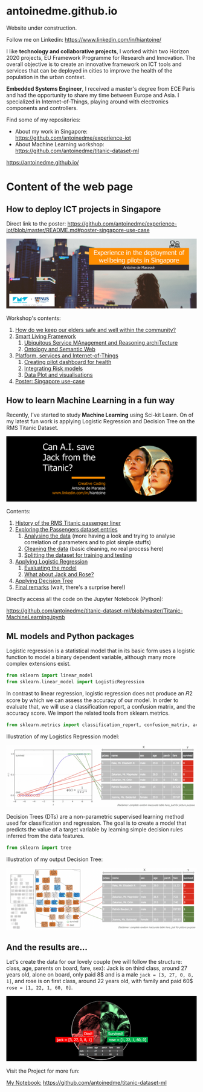 # antoinedme.github.io

Website under construction.

Follow me on Linkedin:
https://www.linkedin.com/in/hiantoine/

I like **technology and collaborative projects**, I worked within two Horizon 2020 projects, EU Framework Programme for Research and Innovation. The overall objective is to create an innovative framework on ICT tools and services that can be deployed in cities to improve the health of the population in the urban context. 


**Embedded Systems Engineer**, I received a master's degree from ECE Paris and had the opportunity to share my time between Europe and Asia. I specialized in Internet-of-Things, playing around with electronics components and controllers.

Find some of my repositories:

- About my work in Singapore: https://github.com/antoinedme/experience-iot
- About Machine Learning workshop: https://github.com/antoinedme/titanic-dataset-ml

https://antoinedme.github.io/

# Content of the web page

## How to deploy ICT projects in Singapore

Direct link to the poster: https://github.com/antoinedme/experience-iot/blob/master/README.md#poster-singapore-use-case

![Opening Antoine de Marasse](https://raw.githubusercontent.com/antoinedme/experience-iot/master/img/01-title.png) 

Workshop's contents:

1. [How do we keep our elders safe and well within the community?](https://github.com/antoinedme/experience-iot/blob/master/README.md#how-do-we-keep-our-elders-safe-and-well-within-the-community)
2. [Smart Living Framework](https://github.com/antoinedme/experience-iot/blob/master/README.md#smart-living-framework)
    1. [Ubiquitous Service MAnagement and Reasoning archiTecture](https://github.com/antoinedme/experience-iot/blob/master/README.md#ubiquitous-service-management-and-reasoning-architecture)
    2. [Ontology and Semantic Web](https://github.com/antoinedme/experience-iot/blob/master/README.md#ontology-and-semantic-web)
3. [Platform, services and Internet-of-Things](https://github.com/antoinedme/experience-iot/blob/master/README.md#platform-services-and-internet-of-things)
    1. [Creating pilot dashboard for health](https://github.com/antoinedme/experience-iot/blob/master/README.md#creating-pilot-dashboard-for-health)
    2. [Integrating Risk models](https://github.com/antoinedme/experience-iot/blob/master/README.md#integrating-risk-models)    
    3. [Data Plot and visualisations](https://github.com/antoinedme/experience-iot/blob/master/README.md#data-plot-and-visualisations)    
4. [Poster: Singapore use-case](https://github.com/antoinedme/experience-iot/blob/master/README.md#poster-singapore-use-case)

## How to learn Machine Learning in a fun way

Recently, I've started to study **Machine Learning** using Sci-kit Learn.
On of my latest fun work is applying Logistic Regression and Decision Tree on the RMS Titanic Dataset.

![Opening Antoine de Marasse](https://raw.githubusercontent.com/antoinedme/titanic-dataset-ml/master/ressources/img/opening-image.png) 

Contents:
1. [History of the RMS Titanic passenger liner](https://github.com/antoinedme/titanic-dataset-ml#history-of-the-rms-titanic-passenger-liner)
2. [Exploring the Passengers dataset entries](https://github.com/antoinedme/titanic-dataset-ml#exploring-the-passengers-dataset-entries)
    1. [Analysing the data](https://github.com/antoinedme/titanic-dataset-ml#analysing-the-data) (more having a look and trying to analyse correlation of parameters and to plot simple stuffs)
    2. [Cleaning the data](https://github.com/antoinedme/titanic-dataset-ml#cleaning-the-data) (basic cleaning, no real process here)
    3. [Splitting the dataset for training and testing](https://github.com/antoinedme/titanic-dataset-ml#splitting-the-dataset-for-training-and-testing)
3. [Applying Logistic Regression](https://github.com/antoinedme/titanic-dataset-ml#applying-logistic-regression)
    1. [Evaluating the model](https://github.com/antoinedme/titanic-dataset-ml#evaluating-the-model)
    2. [What about Jack and Rose?](https://github.com/antoinedme/titanic-dataset-ml#what-about-jack-and-rose)
4. [Applying Decision Tree](https://github.com/antoinedme/titanic-dataset-ml#applying-decision-tree)
5. [Final remarks](https://github.com/antoinedme/titanic-dataset-ml#final-remarks) (wait, there's a surprise here!)

Directly access all the code on the Jupyter Notebook (Python): 

https://github.com/antoinedme/titanic-dataset-ml/blob/master/Titanic-MachineLearning.ipynb


## ML models and Python packages

Logistic regression is a statistical model that in its basic form uses a logistic function to model a binary dependent variable, although many more complex extensions exist.

```python
from sklearn import linear_model
from sklearn.linear_model import LogisticRegression
```

In contrast to linear regression, logistic regression does not produce an 𝑅2 score by which we can assess the accuracy of our model. In order to evaluate that, we will use a classification report, a confusion matrix, and the accuracy score. We import the related tools from sklearn.metrics.

```python
from sklearn.metrics import classification_report, confusion_matrix, accuracy_score
```
Illustration of my Logistics Regression model:

![Logistics Regression](https://raw.githubusercontent.com/antoinedme/titanic-dataset-ml/master/ressources/img/regression-illus.png)

Decision Trees (DTs) are a non-parametric supervised learning method used for classification and regression. The goal is to create a model that predicts the value of a target variable by learning simple decision rules inferred from the data features.

```python
from sklearn import tree
```

Illustration of my output Decision Tree:

![Decision Tree](https://raw.githubusercontent.com/antoinedme/titanic-dataset-ml/master/ressources/img/decision-tree-illustration.png)


## And the results are...

Let's create the data for our lovely couple (we will follow the structure: class, age, parents on board, fare, sex): Jack is on third class, around 27 years old, alone on board, only paid 8$ and is a male `jack = [3, 27, 0, 8, 1]`, and rose is on first class, around 22 years old, with family and paid 60$ `rose = [1, 22, 1, 60, 0]`.

![Results](https://raw.githubusercontent.com/antoinedme/titanic-dataset-ml/master/ressources/img/results.png)

Visit the Project for more fun:


[My Notebook:](https://github.com/antoinedme/titanic-dataset-ml) https://github.com/antoinedme/titanic-dataset-ml


